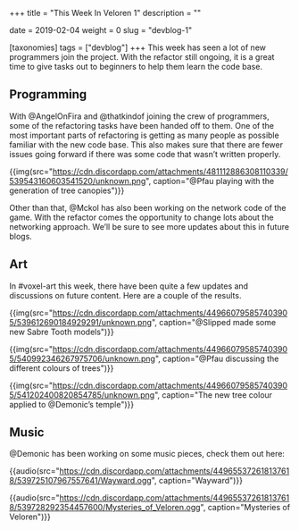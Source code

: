 +++
title = "This Week In Veloren 1"
description = ""

date = 2019-02-04
weight = 0
slug = "devblog-1"

[taxonomies]
tags = ["devblog"]
+++
This week has seen a lot of new programmers join the project. With the refactor still ongoing, it is a great time to give tasks out to beginners to help them learn the code base.

## Programming
With @AngelOnFira and @thatkindof joining the crew of programmers, some of the refactoring tasks have been handed off to them. One of the most important parts of refactoring is getting as many people as possible familiar with the new code base. This also makes sure that there are fewer issues going forward if there was some code that wasn’t written properly.

{{img(src="https://cdn.discordapp.com/attachments/481112886308110339/539543160603541520/unknown.png", caption="@Pfau playing with the generation of tree canopies")}}

Other than that, @Mckol has also been working on the network code of the game. With the refactor comes the opportunity to change lots about the networking approach. We’ll be sure to see more updates about this in future blogs.

## Art
In #voxel-art this week, there have been quite a few updates and discussions on future content. Here are a couple of the results.

{{img(src="https://cdn.discordapp.com/attachments/449660795857403905/539612690184929291/unknown.png", caption="@Slipped made some new Sabre Tooth models")}}

{{img(src="https://cdn.discordapp.com/attachments/449660795857403905/540992346267975706/unknown.png", caption="@Pfau discussing the different colours of trees")}}

{{img(src="https://cdn.discordapp.com/attachments/449660795857403905/541202400820854785/unknown.png", caption="The new tree colour applied to @Demonic’s temple")}}

## Music

@Demonic has been working on some music pieces, check them out here:

{{audio(src="https://cdn.discordapp.com/attachments/449655372618137618/539725107967557641/Wayward.ogg", caption="Wayward")}}

{{audio(src="https://cdn.discordapp.com/attachments/449655372618137618/539728292354457600/Mysteries_of_Veloren.ogg", caption="Mysteries of Veloren")}}
